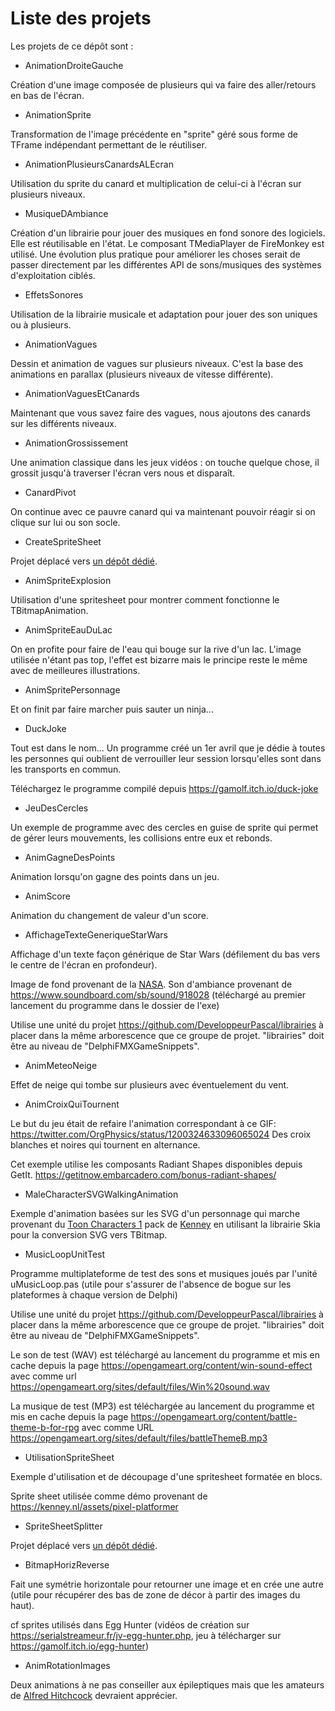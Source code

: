 # Liste des projets

Les projets de ce dépôt sont :

* AnimationDroiteGauche

Création d'une image composée de plusieurs qui va faire des aller/retours en bas de l'écran.

* AnimationSprite

Transformation de l'image précédente en "sprite" géré sous forme de TFrame indépendant permettant de le réutiliser.

* AnimationPlusieursCanardsALEcran

Utilisation du sprite du canard et multiplication de celui-ci à l'écran sur plusieurs niveaux.

* MusiqueDAmbiance

Création d'un librairie pour jouer des musiques en fond sonore des logiciels. Elle est réutilisable en l'état.
Le composant TMediaPlayer de FireMonkey est utilisé. Une évolution plus pratique pour améliorer les choses serait de passer directement par les différentes API de sons/musiques des systèmes d'exploitation ciblés.

* EffetsSonores

Utilisation de la librairie musicale et adaptation pour jouer des son uniques ou à plusieurs.

* AnimationVagues

Dessin et animation de vagues sur plusieurs niveaux. C'est la base des animations en parallax (plusieurs niveaux de vitesse différente).

* AnimationVaguesEtCanards

Maintenant que vous savez faire des vagues, nous ajoutons des canards sur les différents niveaux.

* AnimationGrossissement

Une animation classique dans les jeux vidéos : on touche quelque chose, il grossit jusqu'à traverser l'écran vers nous et disparaît.

* CanardPivot

On continue avec ce pauvre canard qui va maintenant pouvoir réagir si on clique sur lui ou son socle.

* CreateSpriteSheet

Projet déplacé vers [un dépôt dédié](https://github.com/DeveloppeurPascal/Spritesheet-Creator).

* AnimSpriteExplosion

Utilisation d'une spritesheet pour montrer comment fonctionne le TBitmapAnimation.

* AnimSpriteEauDuLac

On en profite pour faire de l'eau qui bouge sur la rive d'un lac. L'image utilisée n'étant pas top, l'effet est bizarre mais le principe reste le même avec de meilleures illustrations.

* AnimSpritePersonnage

Et on finit par faire marcher puis sauter un ninja...

* DuckJoke

Tout est dans le nom... Un programme créé un 1er avril que je dédie à toutes les personnes qui oublient de verrouiller leur session lorsqu'elles sont dans les transports en commun.

Téléchargez le programme compilé depuis https://gamolf.itch.io/duck-joke

* JeuDesCercles

Un exemple de programme avec des cercles en guise de sprite qui permet de gérer leurs mouvements, les collisions entre eux et rebonds.

* AnimGagneDesPoints

Animation lorsqu'on gagne des points dans un jeu.

* AnimScore

Animation du changement de valeur d'un score.

* AffichageTexteGeneriqueStarWars

Affichage d'un texte façon générique de Star Wars (défilement du bas vers le centre de l'écran en profondeur).

Image de fond provenant de la [NASA](https://github.com/DeveloppeurPascal/DelphiFMXGameSnippets/tree/main/AffichageTexteGeneriqueStarWars/NASA/README.md).
Son d'ambiance provenant de https://www.soundboard.com/sb/sound/918028
(téléchargé au premier lancement du programme dans le dossier de l'exe)

Utilise une unité du projet https://github.com/DeveloppeurPascal/librairies à placer dans la même arborescence que ce groupe de projet. "librairies" doit être au niveau de "DelphiFMXGameSnippets".

* AnimMeteoNeige

Effet de neige qui tombe sur plusieurs avec éventuelement du vent.

* AnimCroixQuiTournent

Le but du jeu était de refaire l'animation correspondant à ce GIF:
https://twitter.com/OrgPhysics/status/1200324633096065024
Des croix blanches et noires qui tournent en alternance.

Cet exemple utilise les composants Radiant Shapes disponibles depuis GetIt.
https://getitnow.embarcadero.com/bonus-radiant-shapes/

* MaleCharacterSVGWalkingAnimation

Exemple d'animation basées sur les SVG d'un personnage qui marche provenant du [Toon Characters 1](https://www.kenney.nl/assets/toon-characters-1) pack de [Kenney](https://www.kenney.nl/) en utilisant la librairie Skia pour la conversion SVG vers TBitmap.

* MusicLoopUnitTest

Programme multiplateforme de test des sons et musiques joués par l'unité uMusicLoop.pas
(utile pour s'assurer de l'absence de bogue sur les plateformes à chaque version de Delphi)

Utilise une unité du projet https://github.com/DeveloppeurPascal/librairies à placer dans la même arborescence que ce groupe de projet. "librairies" doit être au niveau de "DelphiFMXGameSnippets".

Le son de test (WAV) est téléchargé au lancement du programme et mis en cache depuis la page https://opengameart.org/content/win-sound-effect avec comme url https://opengameart.org/sites/default/files/Win%20sound.wav

La musique de test (MP3) est téléchargée au lancement du programme et mis en cache depuis la page https://opengameart.org/content/battle-theme-b-for-rpg avec comme URL https://opengameart.org/sites/default/files/battleThemeB.mp3

* UtilisationSpriteSheet

Exemple d'utilisation et de découpage d'une spritesheet formatée en blocs.

Sprite sheet utilisée comme démo provenant de https://kenney.nl/assets/pixel-platformer

* SpriteSheetSplitter

Projet déplacé vers [un dépôt dédié](https://github.com/DeveloppeurPascal/Spritesheet-Splitter).

* BitmapHorizReverse

Fait une symétrie horizontale pour retourner une image et en crée une autre (utile pour récupérer des bas de zone de décor à partir des images du haut).

cf sprites utilisés dans Egg Hunter (vidéos de création sur https://serialstreameur.fr/jv-egg-hunter.php, jeu à télécharger sur https://gamolf.itch.io/egg-hunter)

* AnimRotationImages

Deux animations à ne pas conseiller aux épileptiques mais que les amateurs de [Alfred Hitchcock](https://fr.wikipedia.org/wiki/Alfred_Hitchcock) devraient apprécier.
